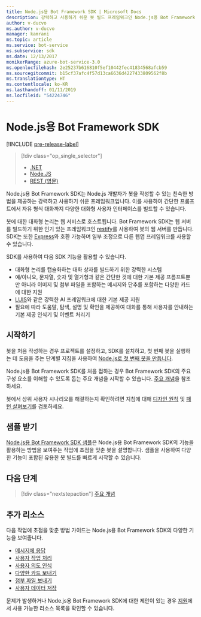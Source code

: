 ```yaml
---
title: Node.js용 Bot Framework SDK | Microsoft Docs
description: 강력하고 사용하기 쉬운 봇 빌드 프레임워크인 Node.js용 Bot Framework SDK를 살펴봅니다.
author: v-ducvo
ms.author: v-ducvo
manager: kamrani
ms.topic: article
ms.service: bot-service
ms.subservice: sdk
ms.date: 12/13/2017
monikerRange: azure-bot-service-3.0
ms.openlocfilehash: 2e25237b616810f5ef10442fec41834568afcb59
ms.sourcegitcommit: b15cf37afc4f57d13ca6636d4227433809562f8b
ms.translationtype: HT
ms.contentlocale: ko-KR
ms.lasthandoff: 01/11/2019
ms.locfileid: "54224746"
---
```

# <a name="bot-framework-sdk-for-nodejs"></a>Node.js용 Bot Framework SDK

[!INCLUDE [pre-release-label](../includes/pre-release-label-v3.md)]

> [!div class="op_single_selector"]
> - [.NET](../dotnet/bot-builder-dotnet-overview.md)
> - [Node.JS](../nodejs/bot-builder-nodejs-overview.md)
> - [REST (영문)](../rest-api/bot-framework-rest-overview.md)

Node.js용 Bot Framework SDK는 Node.js 개발자가 봇을 작성할 수 있는 친숙한 방법을 제공하는 강력하고 사용하기 쉬운 프레임워크입니다.
이를 사용하여 간단한 프롬프트에서 자유 형식 대화까지 다양한 대화형 사용자 인터페이스를 빌드할 수 있습니다.

봇에 대한 대화형 논리는 웹 서비스로 호스트됩니다. Bot Framework SDK는 웹 서버를 빌드하기 위한 인기 있는 프레임워크인 <a href="http://restify.com">restify</a>를 사용하여 봇의 웹 서버를 만듭니다. SDK는 또한 <a href="http://expressjs.com/">Express</a>와 호환 가능하며 일부 조정으로 다른 웹앱 프레임워크를 사용할 수 있습니다. 

SDK를 사용하여 다음 SDK 기능을 활용할 수 있습니다. 

- 대화형 논리를 캡슐화하는 대화 상자를 빌드하기 위한 강력한 시스템
- 예/아니요, 문자열, 숫자 및 열거형과 같은 간단한 것에 대한 기본 제공 프롬프트뿐만 아니라 이미지 및 첨부 파일을 포함하는 메시지와 단추를 포함하는 다양한 카드에 대한 지원
- <a href="http://luis.ai" target="_blank">LUIS</a>와 같은 강력한 AI 프레임워크에 대한 기본 제공 지원
- 필요에 따라 도움말, 탐색, 설명 및 확인을 제공하여 대화를 통해 사용자를 안내하는 기본 제공 인식기 및 이벤트 처리기

## <a name="get-started"></a>시작하기

봇을 처음 작성하는 경우 프로젝트를 설정하고, SDK를 설치하고, 첫 번째 봇을 실행하는 데 도움을 주는 단계별 지침을 사용하여 [Node.js로 첫 번째 봇을 만듭니다](bot-builder-nodejs-quickstart.md). 

Node.js용 Bot Framework SDK를 처음 접하는 경우 Bot Framework SDK의 주요 구성 요소를 이해할 수 있도록 돕는 주요 개념을 시작할 수 있습니다. [주요 개념](bot-builder-nodejs-concepts.md)을 참조하세요.

봇에서 상위 사용자 시나리오를 해결하는지 확인하려면 지침에 대해 [디자인 원칙](../bot-service-design-principles.md) 및 [패턴 살펴보기](../bot-service-design-pattern-task-automation.md)를 검토하세요.

## <a name="get-samples"></a>샘플 받기

[Node.js용 Bot Framework SDK 샘플](bot-builder-nodejs-samples.md)은 Node.js용 Bot Framework SDK의 기능을 활용하는 방법을 보여주는 작업에 초점을 맞춘 봇을 설명합니다. 샘플을 사용하여 다양한 기능이 포함된 유용한 봇 빌드를 빠르게 시작할 수 있습니다.

## <a name="next-steps"></a>다음 단계
> [!div class="nextstepaction"]
> [주요 개념](bot-builder-nodejs-concepts.md)

## <a name="additional-resources"></a>추가 리소스

다음 작업에 초점을 맞춘 방법 가이드는 Node.js용 Bot Framework SDK의 다양한 기능을 보여줍니다.

* [메시지에 응답](bot-builder-nodejs-use-default-message-handler.md)
* [사용자 작업 처리](bot-builder-nodejs-dialog-actions.md)
* [사용자 의도 인식](bot-builder-nodejs-recognize-intent-messages.md)
* [다양한 카드 보내기](bot-builder-nodejs-send-rich-cards.md)
* [첨부 파일 보내기](bot-builder-nodejs-send-receive-attachments.md)
* [사용자 데이터 저장](bot-builder-nodejs-save-user-data.md)


문제가 발생하거나 Node.js용 Bot Framework SDK에 대한 제안이 있는 경우 [지원](../bot-service-resources-links-help.md)에서 사용 가능한 리소스 목록을 확인할 수 있습니다. 


[DesignGuide]: ../bot-service-design-principles.md 
[DesignPatterns]: ../bot-service-design-pattern-task-automation.md 
[HowTo]: bot-builder-nodejs-use-default-message-handler.md 
